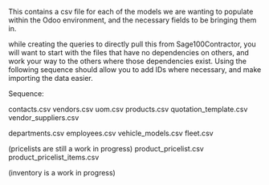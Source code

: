 This contains a csv file for each of the models we are wanting to populate within the Odoo environment, and the necessary fields to be bringing them in.

while creating the queries to directly pull this from Sage100Contractor, you will want to start with the files that have no dependencies on others, and work your way to the others where those dependencies exist. Using the following sequence should allow you to add IDs where necessary, and make importing the data easier.

Sequence:

contacts.csv
vendors.csv
uom.csv
products.csv
quotation_template.csv
vendor_suppliers.csv

departments.csv
employees.csv
vehicle_models.csv
fleet.csv

(pricelists are still a work in progress)
product_pricelist.csv
product_pricelist_items.csv

(inventory is a work in progress)
